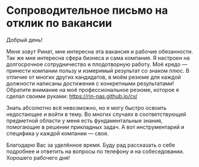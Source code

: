 # Сопроводительное письмо на отклик по вакансии

Добрый день!

Меня зовут Ринат, мне интересна эта вакансия и рабочие обязанности.
Так же мне интересна сфера бизнеса и сама компания.
Я настроен на долгосрочное сотрудничество и плодотворную работу.
Моё кредо — принести компании пользу и измеримый результат со знаком плюс.
В отличие от многих других кандидатов, в моём резюме для каждой должности написаны достижения с конкретными результатами!
Обратите внимание на моё профессиональное резюме, которое я сделал своими руками: https://rin-nas.github.io/cv/

Знать абсолютно всё невозможно, но я могу быстро освоить недостающее и войти в тему. Во многих случаях в соответствующей предметной области у меня есть фундаментальные знания, помогающие в решении прикладных задач. А вот инструментарий и специфика у каждой компании — своя.

Благодарю Вас за уделённое время. 
Буду рад рассказать о себе подробнее и ответить на вопросы по телефону и на собеседовании.
Хорошего рабочего дня!
